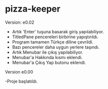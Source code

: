 # pizza-keeper

Version: e0.02

- Artık 'Enter' tuşuna basarak giriş yapılabiliyor.
- TitledPane pencereleri birbirine yapıştırıldı.
- Program tamamen Türkçe diline çevrildi.
- Bazı pencereler daha uygun yerlere taşındı.
- Artık Menubar ile çıkış yapılabiliyor.
- Menubar'a Hakkında kısmı eklendi.
- Menubar'a Çıkış Yap butonu eklendi.

Version e0.00

-Proje başlatıldı.
